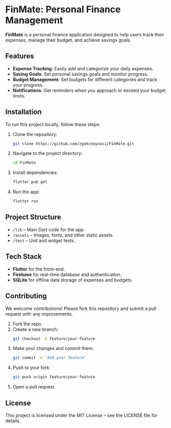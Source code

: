 # FinMate: Personal Finance Management

**FinMate** is a personal finance application designed to help users track their expenses, manage their budget, and achieve savings goals.

## Features
- **Expense Tracking**: Easily add and categorize your daily expenses.
- **Saving Goals**: Set personal savings goals and monitor progress.
- **Budget Management**: Set budgets for different categories and track your progress.
- **Notifications**: Get reminders when you approach or exceed your budget limits.

## Installation
To run this project locally, follow these steps:

1. Clone the repository:
    ```bash
    git clone https://github.com/zgokceaynaci/FinMate.git
    ```
2. Navigate to the project directory:
    ```bash
    cd FinMate
    ```
3. Install dependencies:
    ```bash
    flutter pub get
    ```
4. Run the app:
    ```bash
    flutter run
    ```

## Project Structure
- `/lib` – Main Dart code for the app.
- `/assets` – Images, fonts, and other static assets.
- `/test` – Unit and widget tests.

## Tech Stack
- **Flutter** for the front-end.
- **Firebase** for real-time database and authentication.
- **SQLite** for offline data storage of expenses and budgets.

## Contributing
We welcome contributions! Please fork this repository and submit a pull request with any improvements.

1. Fork the repo.
2. Create a new branch:
    ```bash
    git checkout -b feature/your-feature
    ```
3. Make your changes and commit them:
    ```bash
    git commit -m "Add your feature"
    ```
4. Push to your fork:
    ```bash
    git push origin feature/your-feature
    ```
5. Open a pull request.

## License
This project is licensed under the MIT License – see the LICENSE file for details.

